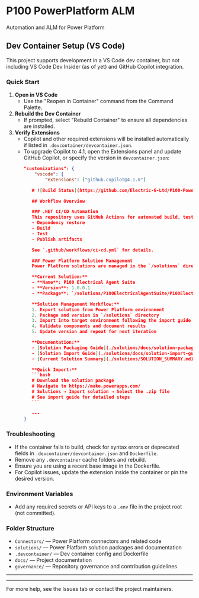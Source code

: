 
# P100 PowerPlatform ALM

Automation and ALM for Power Platform

## Dev Container Setup (VS Code)

This project supports development in a VS Code dev container, but not including VS Code Dev Insider (as of yet) and GitHub Copilot integration.

### Quick Start

1. **Open in VS Code**
	 - Use the "Reopen in Container" command from the Command Palette.
2. **Rebuild the Dev Container**
	 - If prompted, select "Rebuild Container" to ensure all dependencies are installed.
3. **Verify Extensions**
	 - Copilot and other required extensions will be installed automatically if listed in `.devcontainer/devcontainer.json`.
	 - To upgrade Copilot to 4.1, open the Extensions panel and update GitHub Copilot, or specify the version in `devcontainer.json`:
		 ```json
		 "customizations": {
			 "vscode": {
				 "extensions": ["github.copilot@4.1.0"]

			# ![Build Status](https://github.com/Electric-G-Ltd/P100-PowerPlatform-ALM/actions/workflows/ci-cd.yml/badge.svg)

			## Workflow Overview

			### .NET CI/CD Automation
			This repository uses GitHub Actions for automated build, test, and publish of the .NET solution. Every push or pull request to `main` triggers:
			- Dependency restore
			- Build
			- Test
			- Publish artifacts

			See `.github/workflows/ci-cd.yml` for details.

			### Power Platform Solution Management
			Power Platform solutions are managed in the `/solutions` directory with comprehensive documentation and versioning.

			**Current Solution:**
			- **Name**: P100 Electrical Agent Suite
			- **Version**: 1.0.0.1
			- **Package**: `/solutions/P100ElectricalAgentSuite/P100ElectricalAgentSuite_1_0_0_1.zip`

			**Solution Management Workflow:**
			1. Export solution from Power Platform environment
			2. Package and version in `/solutions` directory
			3. Import into target environment following the import guide
			4. Validate components and document results
			5. Update version and repeat for next iteration

			**Documentation:**
			- [Solution Packaging Guide](./solutions/docs/solution-packaging-guide.md)
			- [Solution Import Guide](./solutions/docs/solution-import-guide.md)
			- [Current Solution Summary](./solutions/SOLUTION_SUMMARY.md)

			**Quick Import:**
			```bash
			# Download the solution package
			# Navigate to https://make.powerapps.com/
			# Solutions → Import solution → Select the .zip file
			# See import guide for detailed steps
			```

			---
		 }
		 ```

### Troubleshooting

- If the container fails to build, check for syntax errors or deprecated fields in `.devcontainer/devcontainer.json` and `Dockerfile`.
- Remove any `.devcontainer` cache folders and rebuild.
- Ensure you are using a recent base image in the Dockerfile.
- For Copilot issues, update the extension inside the container or pin the desired version.

### Environment Variables

- Add any required secrets or API keys to a `.env` file in the project root (not committed).

### Folder Structure

- `Connectors/` — Power Platform connectors and related code
- `solutions/` — Power Platform solution packages and documentation
- `.devcontainer/` — Dev container config and Dockerfile
- `docs/` — Project documentation
- `governance/` — Repository governance and contribution guidelines

---

---
For more help, see the Issues tab or contact the project maintainers.
